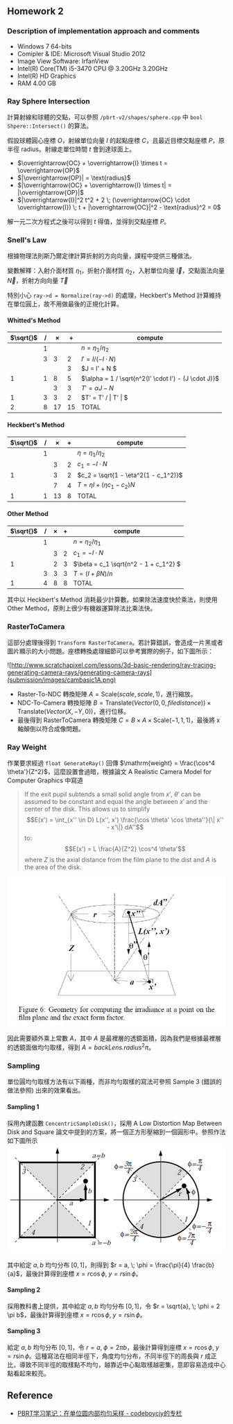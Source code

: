 ## Homework 2 ##

### Description of implementation approach and comments ###


* Windows 7 64-bits
* Comipler & IDE: Microsoft Visual Studio 2012
* Image View Software: IrfanView
* Intel(R) Core(TM) i5-3470 CPU @ 3.20GHz 3.20GHz
* Intel(R) HD Graphics 
* RAM 4.00 GB

### Ray Sphere Intersection ###

計算射線和球體的交點，可以參照 `/pbrt-v2/shapes/sphere.cpp` 中 `bool Shpere::Intersect()` 的算法。

假設球體圓心座標 $O$，射線單位向量 $I$ 的起點座標 $C$，且最近目標交點座標 $P$，原半徑 $\mathrm{radius}$。射線走單位時間 $t$ 會到達球面上。

* $\overrightarrow{OC} + \overrightarrow{I} \times t = \overrightarrow{OP}$
* $|\overrightarrow{OP}| = \text{radius}$
* $|\overrightarrow{OC} + \overrightarrow{I} \times t| = |\overrightarrow{OP}|$
* $|\overrightarrow{I}|^2 t^2 + 2 \; (\overrightarrow{OC} \cdot \overrightarrow{I}) \; t + |\overrightarrow{OC}|^2 - \text{radius}^2 = 0$

解一元二次方程式之後可以得到 $t$ 得值，並得到交點座標 $P$。

### Snell's Law ###

根據物理法則斯乃爾定律計算折射的方向向量，課程中提供三種做法。

變數解釋：入射介面材質 $\eta_1$，折射介面材質 $\eta_2$，入射單位向量 $\overrightarrow{I}$，交點面法向量 $\overrightarrow{N}$，折射方向向量 $\overrightarrow{T}$

特別小心 `ray->d = Normalize(ray->d)` 的處理，Heckbert's Method 計算維持在單位圓上，故不用做最後的正規化計算。

#### Whitted's Method ####

| $\sqrt{}$| $/$ | $\times$ | $+$ | compute |
|----------|-----|----------|-----|---------|
|          |  1  |          |     | $n = \eta_1 / \eta_2$       |
|  | 3 | 3 | 2 | $I' = I / (-I \cdot N)$ |
| | |  | 3 | $J = I' + N $|
| 1 | 1 | 8 | 5 | $\alpha = 1 / \sqrt{n^2(I' \cdot I') - (J \cdot J)}$|
| | | 3 | 3 | $T' = \alpha J - N$|
| 1 | 3 | 3 | 2 | $T' = T' / \| T' \| $ |
| 2 | 8 | 17 | 15 | TOTAL |

#### Heckbert's Method ####

| $\sqrt{}$| $/$ | $\times$ | $+$ | compute |
|----------|-----|----------|-----|---------|
|          |  1  |          |     | $\eta = \eta_1 / \eta_2$       |
|  |  | 3 | 2 | $c_1 = - I \cdot N$ |
| 1 | | 3 | 2 | $c_2 = \sqrt{1 - \eta^2(1 - c_1^2)}$ | 
| | | 7 | 4 | $T = \eta I + (\eta c_1 - c_2) N$|
| 1 | 1 | 13 | 8 | TOTAL |

#### Other Method ####

| $\sqrt{}$| $/$ | $\times$ | $+$ | compute |
|----------|-----|----------|-----|---------|
|          |  1  |          |     | $n = \eta_2 / \eta_1$  |
|  |  | 3 | 2 | $c_1 = - I \cdot N$ |
| 1 | | 2 | 3 | $\beta = c_1 \sqrt{n^2 - 1 + c_1^2} $ | 
| | 3 | 3 | 3 | $T = (I + \beta N ) / n$|
| 1 | 4 | 8 | 8 | TOTAL |

其中以 Heckbert's Method 消耗最少計算數。如果除法速度快於乘法，則使用 Other Method，原則上很少有機器運算除法比乘法快。

### RasterToCamera ###

這部分處理後得到 `Transform RasterToCamera`。若計算錯誤，會造成一片黑或者圖片顯示的大小問題。座標轉換處理細節可以參考實際的例子，如下圖所示：

![http://www.scratchapixel.com/lessons/3d-basic-rendering/ray-tracing-generating-camera-rays/generating-camera-rays](submission/images/cambasic1A.png)


* Raster-To-NDC 轉換矩陣 $A=\text{Scale}(scale, scale, 1)$，進行縮放。
* NDC-To-Camera 轉換矩陣 $B=\text{Translate}(Vector(0, 0, filedistance)) \times \text{Translate}(Vector(X, -Y, 0))$，進行位移。
* 最後得到 RasterToCamera 轉換矩陣 $C= B \times A \times \text{Scale}(-1, 1, 1)$，最後將 x 軸顛倒以符合成像問題。

### Ray Weight ###


作業要求經過 `float GenerateRay()` 回傳 $\mathrm{weight} = \frac{\cos^4 \theta'}{Z^2}$，這麼設置會過暗，根據論文 A Realistic Camera Model for Computer Graphics 中寫道

> If the exit pupil subtends a small solid angle from $x'$, $\theta'$ can be assumed to be constant and equal the angle between $x'$ and the center of the disk. This allows us to simplify $$E(x') = \int_{x'' \in D} L(x'', x') \frac{\cos \theta' \cos \theta''}{\| x'' - x'\|} dA''$$ to: $$E(x') = L \frac{A}{Z^2} \cos^4 \theta'$$
> where $Z$ is the axial distance from the film plane to the dist and $A$ is the area of the disk. 

![A Realistic Camera Model for Computer Graphics: Figure 6](submission/images/paperfigure6.jpg)

因此需要額外乘上常數 $A$，其中 $A$ 是最裡層的透鏡面積，因為我們是根據最裡層的透鏡面做均勻取樣，得到 $A = \mathit{backLens.radius}^2 \pi$。

### Sampling ###

單位圓均勻取樣方法有以下兩種，而非均勻取樣的寫法可參照 Sample 3 (錯誤的做法參照) 出來的效果看出。

#### Sampling 1

採用內建函數 `CencentricSampleDisk()`，採用 A Low Distortion Map Between Disk and Square 論文中提到的方案，將一個正方形壓縮到一個圓形中。參照作法如下圖所示  ![](submission/images/pbrt_low_distortion.gif)

其中給定 $a, b$ 均勻分布 $[0, 1]$，則得到 $r = a, \; \phi = \frac{\pi}{4} \frac{b}{a}$，最後計算得到座標 $x = r \cos \phi, \; y = r \sin \phi$。

#### Sampling 2

採用教科書上提供，其中給定 $a, b$ 均勻分布 $[0, 1]$，令 $r = \sqrt{a}, \; \phi = 2 \pi b$，最後計算得到座標 $x = r \cos \phi, \; y = r \sin \phi$。

#### Sampling 3

給定 $a, b$ 均勻分布 $[0, 1]$，令 $r = a, \; \phi = 2 \pi b$，最後計算得到座標 $x = r \cos \phi, \; y = r \sin \phi$。這種寫法在相同半徑下，角度均勻分布，不同半徑下的周長與 $r$ 成正比，導致不同半徑的取樣點不均勻，越靠近中心點取樣越密集，意即容易造成中心點看起來較亮。

## Reference ##

* [PBRT学习笔记：在单位圆内部均匀采样 - 
codeboycjy的专栏](http://blog.csdn.net/codeboycjy/article/details/6225886)